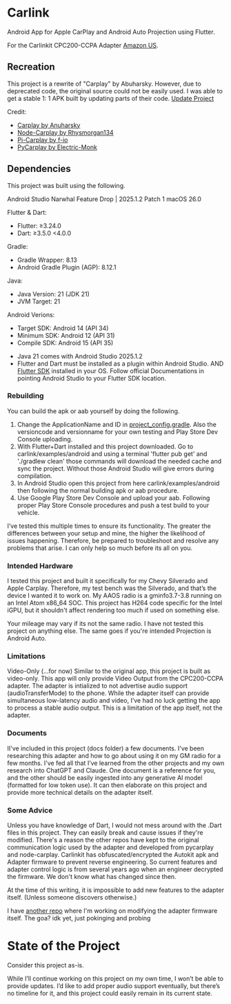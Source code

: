 # Carlink
Android App for Apple CarPlay and Android Auto Projection using Flutter.

For the Carlinkit CPC200-CCPA Adapter [Amazon US](https://a.co/d/d1eatDz).

## Recreation
This project is a rewrite of "Carplay" by Abuharsky. However, due to deprecated code, the original source could not be easily used.
I was able to get a stable 1: 1 APK built by updating parts of their code. [Update Project](https://github.com/lvalen91/abu-Carplay)  

Credit:
- [Carplay by Anuharsky](https://github.com/abuharsky/carplay)
- [Node-Carplay by Rhysmorgan134](https://github.com/rhysmorgan134/node-CarPlay)
- [Pi-Carplay by f-io](https://github.com/f-io/pi-carplay)
- [PyCarplay by Electric-Monk](https://github.com/electric-monk/pycarplay)


## Dependencies
This project was built using the following.

Android Studio Narwhal Feature Drop | 2025.1.2 Patch 1
macOS 26.0

Flutter & Dart:
  - Flutter: ≥3.24.0
  - Dart: ≥3.5.0 <4.0.0

  Gradle:
  - Gradle Wrapper: 8.13
  - Android Gradle Plugin (AGP): 8.12.1

  Java:
  - Java Version: 21 (JDK 21)
  - JVM Target: 21
    
Android Verions:
  - Target SDK: Android 14 (API 34)
  - Minimum SDK: Android 12 (API 31)
  - Compile SDK: Android 15 (API 35)

* Java 21 comes with Android Studio 2025.1.2
* Flutter and Dart must be installed as a plugin within Android Studio. AND [Flutter SDK](https://docs.flutter.dev/install/manual) installed in your OS. Follow official Documentations in pointing Android Studio to your Flutter SDK location.

### Rebuilding
You can build the apk or aab yourself by doing the following.

1. Change the ApplicationName and ID in [project_config.gradle](https://github.com/lvalen91/Carlink/blob/main/project_config.gradle). Also the versioncode and versionname for your own testing and Play Store Dev Console uploading.
2. With Flutter+Dart installed and this project downloaded. Go to carlink/examples/android and using a terminal 'flutter pub get' and './gradlew clean'
those commands will download the needed cache and sync the project. Without those Android Studio will give errors during compilation.
3. In Android Studio open this project from here carlink/examples/android then following the normal building apk or aab procedure.
4. Use Google Play Store Dev Console and upload your aab. Following proper Play Store Console procedures and push a test build to your vehicle.

I’ve tested this multiple times to ensure its functionality. The greater the differences between your setup and mine, the higher the likelihood of issues happening. Therefore, be prepared to troubleshoot and resolve any problems that arise. I can only help so much before its all on you.

### Intended Hardware

I tested this project and built it specifically for my Chevy Silverado and Apple Carplay. Therefore, my test bench was the Silverado, and that’s the device I wanted it to work on. My AAOS radio is a gminfo3.7-3.8 running on an Intel Atom x86_64 SOC. This project has H264 code specific for the Intel iGPU, but it shouldn't affect rendering too much if used on something else.

Your mileage may vary if its not the same radio. I have not tested this project on anything else.
The same goes if you're intended Projection is Android Auto.

### Limitations

Video-Only (...for now)
Similar to the original app, this project is built as video-only. This app will only provide Video Output from the CPC200-CCPA adapter. The adapter is intialized to not advertise audio support (audioTransferMode) to the phone. While the adapter itself can provide simultaneous low-latency audio and video, I’ve had no luck getting the app to process a stable audio output. This is a limitation of the app itself, not the adapter.

### Documents
II've included in this project (docs folder) a few documents. I've been researching this adapter and how to go about using it on my GM radio for a few months. I've fed all that I’ve learned from the other projects and my own research into ChatGPT and Claude. One document is a reference for you, and the other should be easily ingested into any generative AI model (formatted for low token use). It can then elaborate on this project and provide more technical details on the adapter itself.

### Some Advice

Unless you have knowledge of Dart, I would not mess around with the .Dart files in this project. They can easily break and cause issues if they're modified. There's a reason the other repos have kept to the original communication logic used by the adapter and developed from pycarplay and node-carplay. Carlinkit has obfuscated/encrypted the Autokit apk and Adapter firmware to prevent reverse engineering. So current features and adapter control logic is from several years ago when an engineer decrypted the firmware. We don't know what has changed since then.

At the time of this writing, it is impossible to add new features to the adapter itself. (Unless someone discovers otherwise.)

I have [another repo](https://github.com/lvalen91/CPC200-CCPA-Firmware-Dump) where I'm working on modifying the adapter firmware itself. The goa? idk yet, just pokinging and probing

# State of the Project

Consider this project as-is.

While I’ll continue working on this project on my own time, I won’t be able to provide updates. I’d like to add proper audio support eventually, but there’s no timeline for it, and this project could easily remain in its current state.
